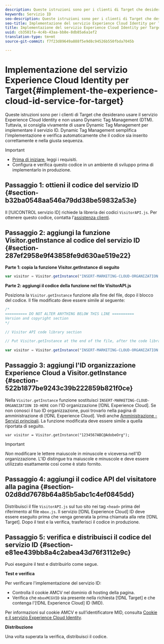 ```yaml
---
description: Queste istruzioni sono per i clienti di Target che desiderano usare il servizio Experience Cloud Identity e non usano Dynamic Tag Management (DTM). Tuttavia, si consiglia vivamente di usare Dynamic Tag Management per implementare il servizio ID. Dynamic Tag Management semplifica l'implementazione e verifica automaticamente che il codice sia inserito correttamente e nella giusta sequenza.
keywords: Servizio ID
seo-description: Queste istruzioni sono per i clienti di Target che desiderano usare il servizio Experience Cloud Identity e non usano Dynamic Tag Management (DTM). Tuttavia, si consiglia vivamente di usare Dynamic Tag Management per implementare il servizio ID. Dynamic Tag Management semplifica l'implementazione e verifica automaticamente che il codice sia inserito correttamente e nella giusta sequenza.
seo-title: Implementazione del servizio Experience Cloud Identity per Target
title: Implementazione del servizio Experience Cloud Identity per Target
uuid: cb3581fa-4c4b-43aa-bb8e-8db85a6a1ef2
translation-type: tm+mt
source-git-commit: f7f23d89649a888f5e9d8c94526b550fbda7045b

---
```



# Implementazione del servizio Experience Cloud Identity per Target{#implement-the-experience-cloud-id-service-for-target}

Queste istruzioni sono per i clienti di Target che desiderano usare il servizio Experience Cloud Identity e non usano Dynamic Tag Management (DTM). Tuttavia, si consiglia vivamente di usare Dynamic Tag Management per implementare il servizio ID. Dynamic Tag Management semplifica l'implementazione e verifica automaticamente che il codice sia inserito correttamente e nella giusta sequenza.

>[!IMPORTANT]
>
>* [Prima di iniziare](../reference/requirements.md), leggi i requisiti.
>* Configura e verifica questo codice in un ambiente di sviluppo prima di implementarlo in produzione.
>



## Passaggio 1: ottieni il codice del servizio ID {#section-b32ba0548aa546a79dd38be59832a53e}

Il [!UICONTROL servizio ID] richiede la libreria dei codici `VisitorAPI.js`. Per ottenere questo codice, contatta l'[assistenza clienti](https://helpx.adobe.com/marketing-cloud/contact-support.html).

## Passaggio 2: aggiungi la funzione Visitor.getInstance al codice del servizio ID {#section-287ef2958e9f43858fe9d630ae519e22}

**Parte 1: copia la funzione Visitor.getInstance di seguito**

```js
var visitor = Visitor.getInstance("INSERT-MARKETING-CLOUD-ORGANIZATION ID-HERE"); 
```

**Parte 2: aggiungi il codice della funzione nel file VisitorAPI.js**

Posiziona la `Visitor.getInstance` funzione alla fine del file, dopo il blocco del codice. Il file modificato deve essere simile al seguente:

```js
/* 
========== DO NOT ALTER ANYTHING BELOW THIS LINE ========== 
Version and copyright section 
*/ 
 
// Visitor API code library section 
 
// Put Visitor.getInstance at the end of the file, after the code library 
 
var visitor = Visitor.getInstance("INSERT-MARKETING-CLOUD-ORGANIZATION ID-HERE");
```

## Passaggio 3: aggiungi l'ID organizzazione Experience Cloud a Visitor.getInstance {#section-522b1877be9243c39b222859b821f0ce}

Nella `Visitor.getInstance` funzione sostituisci `INSERT-MARKETING-CLOUD-ORGANIZATION ID-HERE` con l'ID organizzazione [!DNL Experience Cloud]. Se non conosci il tuo ID organizzazione, puoi trovarlo nella pagina di amministrazione di [!DNL Experience Cloud]. Vedi anche [Amministrazione - Servizi principali](https://marketing.adobe.com/resources/help/en_US/mcloud/admin_getting_started.html). La funzione modificata deve essere simile a quella riportata di seguito.

`var visitor = Visitor.getInstance("1234567ABC@AdobeOrg");`

>[!IMPORTANT]
>
>*Non* modificare le lettere maiuscole in minuscole e viceversa nell'ID organizzazione. L'ID distingue tra maiuscole e minuscole e deve essere utilizzato esattamente così come è stato fornito.

## Passaggio 4: aggiungi il codice API del visitatore alla pagina {#section-02d8dd7678b64a85b5abc1c4ef0845dd}

Distribuisci il file `VisitorAPI.js` sul tuo sito nei tag `<head>` prima del riferimento al file `mbox.js`. Il servizio [!DNL Experience Cloud] ID deve essere eseguito prima che venga generata la prima chiamata alla rete [!DNL Target]. Dopo il test e la verifica, trasferisci il codice in produzione.

## Passaggio 5: verifica e distribuisci il codice del servizio ID {#section-e81ee439bb8a4c2abea43d76f3112e9c}

Puoi eseguire il test e distribuirlo come segue.

**Test e verifica**

Per verificare l'implementazione del servizio ID:

* Controlla il cookie AMCV nel dominio di hosting della pagina.
* Verifica che `mboxMCGVID` sia presente nella richiesta [!DNL Target] e che contenga l'[!DNL Experience Cloud] ID (MID).

Per informazioni sul cookie AMCV e sull’identificatore MID, consulta [Cookie e il servizio Experience Cloud Identity](../introduction/cookies.md).

**Distribuzione**

Una volta superata la verifica, distribuisci il codice.
